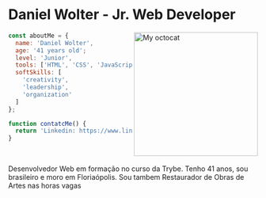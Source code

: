 <h1>Daniel Wolter - Jr. Web Developer</h1>

<img align="right" src="imagens/my_octocat2.png" alt="My octocat" width="250px">

```JavaScript
const aboutMe = {
  name: 'Daniel Wolter',
  age: '41 years old';
  level: 'Junior',
  tools: ['HTML', 'CSS', 'JavaScript ES6+', 'Sass', 'React', 'Redux', 'RTL'],
  softSkills: [
    'creativity',
    'leadership',
    'organization'
  ]
};

function contatcMe() {
  return 'Linkedin: https://www.linkedin.com/in/daniel-wolter-b85857239/';
}
```
<br>

<p>Desenvolvedor Web em formação no curso da Trybe. Tenho 41 anos, sou brasileiro e moro em Floriaópolis. Sou tambem Restaurador de Obras de Artes nas horas vagas</p>
<br>

